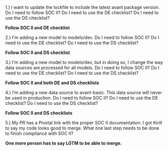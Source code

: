 1.) I want to update the lockfile to include the latest avant package version. Do I need to follow SOC II? Do I need to use the DE checklist? Do I need to use the DS checklist?

**Follow SOC II and DE checklist**

2.) I'm adding a new model to models/dev. Do I need to follow SOC II? Do I need to use the DE checklist? Do I need to use the DS checklist?

**Follow SOC II and DS checklist**

3.) I'm adding a new model to models/dev, but in doing so, I change the way data sources are processed for all models. Do I need to follow SOC II? Do I need to use the DE checklist? Do I need to use the DS checklist?

**Follow SOC II and both DE and DS checklists**

4.) I'm adding a new data source to avant-basic. This data source will never be used in production. Do I need to follow SOC II? Do I need to use the DE checklist? Do I need to use the DS checklist?

**Follow SOC II and DS checklists**

5.) My PR has a Pivotal link with the proper SOC II documentation. I got Kirill to say my code looks good to merge. What one last step needs to be done to finish compliance with SOC II?

**One more person has to say LGTM to be able to merge.**
